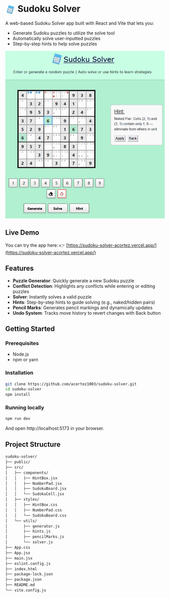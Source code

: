 <h1><img src="/public/sudoku.png" alt="Logo" height="32" style="vertical-align: middle;"> Sudoku Solver</h1>

A web-based Sudoku Solver app built with React and Vite that lets you:
- Generate Sudoku puzzles to utilize the solve tool
- Automatically solve user-inputted puzzles
- Step-by-step hints to help solve puzzles

![Sudoku Solver](/public/sudoku_solver.png)

## Live Demo
You can try the app here:
👉 [https://sudoku-solver-acortez.vercel.app/](https://sudoku-solver-acortez.vercel.app/)

## Features

- **Puzzle Generator**: Quickly generate a new Sudoku puzzle  
- **Conflict Detection**: Highlights any conflicts while entering or editing puzzles  
- **Solver**: Instantly solves a valid puzzle
- **Hints**: Step-by-step hints to guide solving (e.g., naked/hidden pairs)
- **Pencil Marks**: Generates pencil markings and dynamically updates
- **Undo System**: Tracks move history to revert changes with Back button

## Getting Started

### Prerequisites

- Node.js
- npm or yarn

### Installation

```bash
git clone https://github.com/acortez1003/sudoku-solver.git
cd sudoku-solver
npm install
```
### Running locally
```bash
npm run dev
```
And open http://localhost:5173 in your browser.

## Project Structure
```bash
sudoku-solver/
├── public/
├── src/
│   ├── components/
│   │   ├── HintBox.jsx
│   │   ├── NumberPad.jsx
│   │   ├── SudokuBoard.jsx
│   │   └── SudokuCell.jsx
│   ├── styles/
│   │   ├── HintBox.css
│   │   ├── NumberPad.css
│   │   └── SudokuBoard.css
│   └── utils/
│       ├── generator.js
│       ├── hints.js
│       ├── pencilMarks.js
│       └── solver.js
├── App.css
├── App.jsx
├── main.jsx
├── eslint.config.js
├── index.html
├── package-lock.json
├── package.json
├── README.md
└── vite.config.js
```
